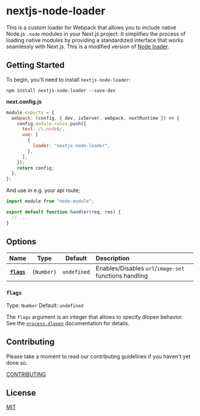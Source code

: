 # nextjs-node-loader

This is a custom loader for Webpack that allows you to include native Node.js `.node` modules in your Next.js project.
It simplifies the process of loading native modules by providing a standardized interface that works seamlessly with
Next.js.
This is a modified version of [Node loader](https://github.com/webpack-contrib/node-loader).

## Getting Started

To begin, you'll need to install `nextjs-node-loader`:

```console
npm install nextjs-node-loader --save-dev
```

**next.config.js**

```js
module.exports = {
  webpack: (config, { dev, isServer, webpack, nextRuntime }) => {
    config.module.rules.push({
      test: /\.node$/,
      use: [
        {
          loader: "nextjs-node-loader",
        },
      ],
    });
    return config;
  },
};
```

And use in e.g. your api route;

```javascript
import module from "node-module";

export default function handler(req, res) {
  // ...
}
```

## Options

|         Name          |    Type    |   Default   | Description                                           |
| :-------------------: | :--------: | :---------: | :---------------------------------------------------- |
| **[`flags`](#flags)** | `{Number}` | `undefined` | Enables/Disables `url`/`image-set` functions handling |

### `flags`

Type: `Number`
Default: `undefined`

The `flags` argument is an integer that allows to specify dlopen behavior.
See the [`process.dlopen`](https://nodejs.org/api/process.html#process_process_dlopen_module_filename_flags)
documentation for details.

## Contributing

Please take a moment to read our contributing guidelines if you haven't yet done so.

[CONTRIBUTING](./.github/CONTRIBUTING.md)

## License

[MIT](./LICENSE)
